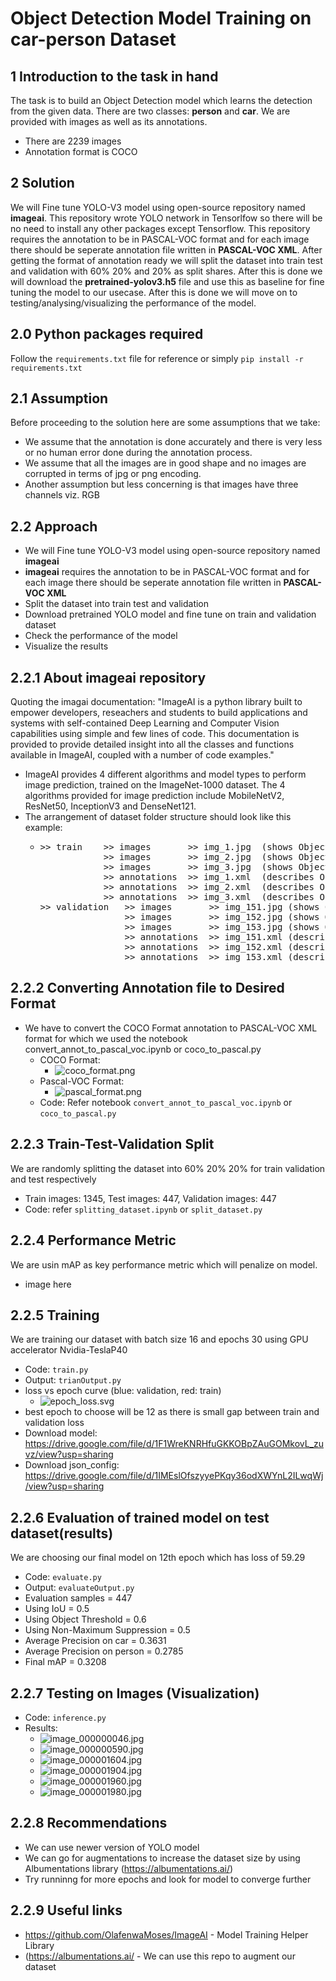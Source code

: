 # Object Detection Model Training on car-person Dataset

## 1 Introduction to the task in hand
The task is to build an Object Detection model which learns the detection from the given data. There are two classes: **person** and **car**. We are provided with images as well as its annotations. 
* There are 2239 images
* Annotation format is COCO


## 2 Solution
We will Fine tune YOLO-V3 model using open-source repository named **imageai**. This repository wrote YOLO network in Tensorlfow so there will be no need to install any other packages except Tensorflow. This repository requires the annotation to be in PASCAL-VOC format and for each image there should be seperate annotation file written in **PASCAL-VOC XML**. After getting the format of annotation ready we will split the dataset into train test and validation with 60% 20% and 20% as split shares. After this is done we will download the **pretrained-yolov3.h5** file and use this as baseline for fine tuning the model to our usecase. After this is done we will move on to testing/analysing/visualizing the performance of the model.

## 2.0 Python packages required
Follow the `requirements.txt` file for reference or simply `pip install -r requirements.txt`
## 2.1 Assumption
Before proceeding to the solution here are some assumptions that we take:
* We assume that the annotation is done accurately and there is very less or no human error done during the annotation process. 
* We assume that all the images are in good shape and no images are corrupted in terms of jpg or png encoding. 
* Another assumption but less concerning is that images have three channels viz. RGB

## 2.2 Approach
* We will Fine tune YOLO-V3 model using open-source repository named **imageai**
* **imageai** requires the annotation to be in PASCAL-VOC format and for each image there should be seperate annotation file written in **PASCAL-VOC XML**
* Split the dataset into train test and validation
* Download pretrained YOLO model and fine tune on train and validation dataset
* Check the performance of the model 
* Visualize the results

## 2.2.1 About imageai repository 
Quoting the imagai documentation: "ImageAI is a python library built to empower developers, reseachers and students to build applications and systems with self-contained Deep Learning and Computer Vision capabilities using simple and few lines of code. This documentation is provided to provide detailed insight into all the classes and functions available in ImageAI, coupled with a number of code examples."
* ImageAI provides 4 different algorithms and model types to perform image prediction, trained on the ImageNet-1000 dataset. The 4 algorithms provided for image prediction include MobileNetV2, ResNet50, InceptionV3 and DenseNet121.
* The arrangement of dataset folder structure should look like this example:
    * <div class="highlight"><pre><span></span><span class="o">&gt;&gt;</span> <span class="n">train</span>    <span class="o">&gt;&gt;</span> <span class="n">images</span>       <span class="o">&gt;&gt;</span> <span class="n">img_1</span><span class="o">.</span><span class="n">jpg</span>  <span class="p">(</span><span class="n">shows</span> <span class="n">Object_1</span><span class="p">)</span>
                  <span class="o">&gt;&gt;</span> <span class="n">images</span>       <span class="o">&gt;&gt;</span> <span class="n">img_2</span><span class="o">.</span><span class="n">jpg</span>  <span class="p">(</span><span class="n">shows</span> <span class="n">Object_2</span><span class="p">)</span>
                  <span class="o">&gt;&gt;</span> <span class="n">images</span>       <span class="o">&gt;&gt;</span> <span class="n">img_3</span><span class="o">.</span><span class="n">jpg</span>  <span class="p">(</span><span class="n">shows</span> <span class="n">Object_1</span><span class="p">,</span> <span class="n">Object_3</span> <span class="ow">and</span> <span class="n">Object_n</span><span class="p">)</span>
                  <span class="o">&gt;&gt;</span> <span class="n">annotations</span>  <span class="o">&gt;&gt;</span> <span class="n">img_1</span><span class="o">.</span><span class="n">xml</span>  <span class="p">(</span><span class="n">describes</span> <span class="n">Object_1</span><span class="p">)</span>
                  <span class="o">&gt;&gt;</span> <span class="n">annotations</span>  <span class="o">&gt;&gt;</span> <span class="n">img_2</span><span class="o">.</span><span class="n">xml</span>  <span class="p">(</span><span class="n">describes</span> <span class="n">Object_2</span><span class="p">)</span>
                  <span class="o">&gt;&gt;</span> <span class="n">annotations</span>  <span class="o">&gt;&gt;</span> <span class="n">img_3</span><span class="o">.</span><span class="n">xml</span>  <span class="p">(</span><span class="n">describes</span> <span class="n">Object_1</span><span class="p">,</span> <span class="n">Object_3</span> <span class="ow">and</span> <span class="n">Object_n</span><span class="p">)
      </span><span class="o">&gt;&gt;</span> <span class="n">validation</span>   <span class="o">&gt;&gt;</span> <span class="n">images</span>       <span class="o">&gt;&gt;</span> <span class="n">img_151</span><span class="o">.</span><span class="n">jpg</span> <span class="p">(</span><span class="n">shows</span> <span class="n">Object_1</span><span class="p">,</span> <span class="n">Object_3</span> <span class="ow">and</span> <span class="n">Object_n</span><span class="p">)</span>
                      <span class="o">&gt;&gt;</span> <span class="n">images</span>       <span class="o">&gt;&gt;</span> <span class="n">img_152</span><span class="o">.</span><span class="n">jpg</span> <span class="p">(</span><span class="n">shows</span> <span class="n">Object_2</span><span class="p">)</span>
                      <span class="o">&gt;&gt;</span> <span class="n">images</span>       <span class="o">&gt;&gt;</span> <span class="n">img_153</span><span class="o">.</span><span class="n">jpg</span> <span class="p">(</span><span class="n">shows</span> <span class="n">Object_1</span><span class="p">)</span>
                      <span class="o">&gt;&gt;</span> <span class="n">annotations</span>  <span class="o">&gt;&gt;</span> <span class="n">img_151</span><span class="o">.</span><span class="n">xml</span> <span class="p">(</span><span class="n">describes</span> <span class="n">Object_1</span><span class="p">,</span> <span class="n">Object_3</span> <span class="ow">and</span> <span class="n">Object_n</span><span class="p">)</span>
                      <span class="o">&gt;&gt;</span> <span class="n">annotations</span>  <span class="o">&gt;&gt;</span> <span class="n">img_152</span><span class="o">.</span><span class="n">xml</span> <span class="p">(</span><span class="n">describes</span> <span class="n">Object_2</span><span class="p">)</span>
                      <span class="o">&gt;&gt;</span> <span class="n">annotations</span>  <span class="o">&gt;&gt;</span> <span class="n">img_153</span><span class="o">.</span><span class="n">xml</span> <span class="p">(</span><span class="n">describes</span> <span class="n">Object_1</span><span class="p">)</span>
</pre></div>

    
## 2.2.2 Converting Annotation file to Desired Format
* We have to convert the COCO Format annotation to PASCAL-VOC XML format for which we used the notebook convert_annot_to_pascal_voc.ipynb or coco_to_pascal.py
    * COCO Format:
        * ![coco_format.png](https://github.com/ankitdexter/object_detection_yolo/blob/main/images/coco_format.png)
    * Pascal-VOC Format:
        * ![pascal_format.png](https://github.com/ankitdexter/object_detection_yolo/blob/main/images/pascal_format.png)
    * Code: Refer notebook `convert_annot_to_pascal_voc.ipynb` or `coco_to_pascal.py`

## 2.2.3 Train-Test-Validation Split
We are randomly splitting the dataset into 60% 20% 20% for train validation and test respectively
* Train images: 1345, Test images: 447, Validation images: 447
* Code: refer `splitting_dataset.ipynb` or `split_dataset.py`

## 2.2.4 Performance Metric
We are usin mAP as key performance metric which will penalize on model. 
* image here 
## 2.2.5 Training 
We are training our dataset with batch size 16 and epochs 30 using GPU accelerator Nvidia-TeslaP40
* Code: `train.py`
* Output: `trianOutput.py`
* loss vs epoch curve (blue: validation, red: train)
   * ![epoch_loss.svg](https://github.com/ankitdexter/object_detection_yolo/blob/main/images/epoch_loss.svg)
* best epoch to choose will be 12 as there is small gap between train and validation loss 
* Download model: https://drive.google.com/file/d/1F1WreKNRHfuGKKOBpZAuGOMkovL_zuvz/view?usp=sharing
* Download json_config: https://drive.google.com/file/d/1IMEslOfszyyePKqy36odXWYnL2ILwqWj/view?usp=sharing

## 2.2.6 Evaluation of trained model on test dataset(results)
We are choosing our final model on 12th epoch which has loss of 59.29
* Code: `evaluate.py`
* Output: `evaluateOutput.py`
* Evaluation samples = 447
* Using IoU = 0.5
* Using Object Threshold = 0.6
* Using Non-Maximum Suppression = 0.5
* Average Precision on car = 0.3631
* Average Precision on person = 0.2785
* Final mAP = 0.3208

## 2.2.7 Testing on Images (Visualization)
* Code: `inference.py`
* Results: 
   * ![image_000000046.jpg](https://github.com/ankitdexter/object_detection_yolo/blob/main/images/image_000000046.jpg)
   * ![image_000000590.jpg](https://github.com/ankitdexter/object_detection_yolo/blob/main/images/image_000000590.jpg)
   * ![image_000001604.jpg](https://github.com/ankitdexter/object_detection_yolo/blob/main/images/image_000001604.jpg)
   * ![image_000001904.jpg](https://github.com/ankitdexter/object_detection_yolo/blob/main/images/image_000001904.jpg)
   * ![image_000001960.jpg](https://github.com/ankitdexter/object_detection_yolo/blob/main/images/image_000001960.jpg)
   * ![image_000001980.jpg](https://github.com/ankitdexter/object_detection_yolo/blob/main/images/image_000001980.jpg)

## 2.2.8 Recommendations
* We can use newer version of YOLO model
* We can go for augmentations to increase the dataset size by using Albumentations library (https://albumentations.ai/)
* Try runninng for more epochs and look for model to converge further

## 2.2.9 Useful links
* https://github.com/OlafenwaMoses/ImageAI - Model Training Helper Library
* (https://albumentations.ai/ - We can use this repo to augment our dataset
